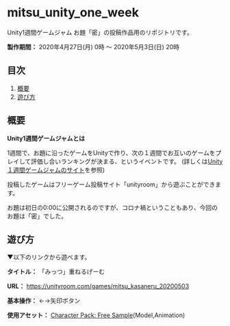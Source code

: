 # mitsu_unity_one_week
Unity1週間ゲームジャム お題「密」の投稿作品用のリポジトリです。

**製作期間：**
2020年4月27日(月) 0時 〜 2020年5月3日(日) 20時

## 目次
1. [概要](#概要)
2. [遊び方](#遊び方)

## 概要
**Unity1週間ゲームジャムとは**

1週間で、お題に沿ったゲームをUnityで作り、次の１週間でお互いのゲームをプレイして評価し合いランキングが決まる、というイベントです。
(詳しくは[Unity１週間ゲームジャムのサイト](https://unityroom.com/unity1weeks)を参照)

投稿したゲームはフリーゲーム投稿サイト「unityroom」から遊ぶことができます。

お題は初日の0:00に公開されるのですが、コロナ禍ということもあり、今回のお題は「密」でした。

## 遊び方
▼以下のリンクから遊べます。

**タイトル：**
「みっつ」重ねるげーむ

**URL：**
https://unityroom.com/games/mitsu_kasaneru_20200503

**基本操作：**
←→矢印ボタン

**使用アセット：**
[Character Pack: Free Sample](https://assetstore.unity.com/packages/3d/characters/humanoids/character-pack-free-sample-79870?locale=ja-JP)(Model,Animation)
